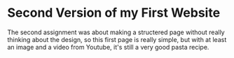 # Second Version of my First Website
The second assignment was about making a structered page without really thinking about the design, so this first page is really simple, but with at least an image and a video from Youtube, it's still a very good pasta recipe.
